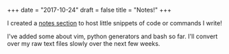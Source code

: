 +++
date = "2017-10-24"
draft = false
title = "Notes!"
+++

I created a [notes section](/notes/) to host little snippets of code or commands I write!

I've added some about vim, python generators and bash so far. I'll convert over my raw text files slowly over the next few weeks.
